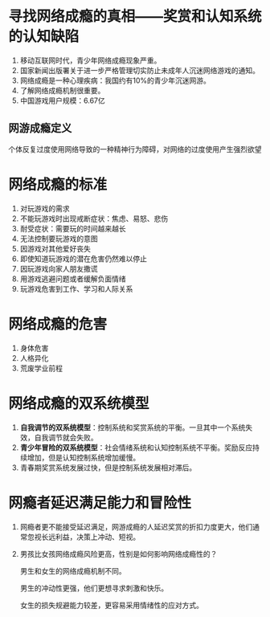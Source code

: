 # 寻找网络成瘾的真相——奖赏和认知系统的认知缺陷

1. 移动互联网时代，青少年网络成瘾现象严重。
2. 国家新闻出版署关于进一步严格管理切实防止未成年人沉迷网络游戏的通知。
3. 网络成瘾是一种心理疾病：我国约有10%的青少年沉迷网游。
4. 了解网络成瘾机制很重要。
5. 中国游戏用户规模：6.67亿

## 网游成瘾定义

个体反复过度使用网络导致的一种精神行为障碍，对网络的过度使用产生强烈欲望

# 网络成瘾的标准

1. 对玩游戏的需求
2. 不能玩游戏时出现戒断症状：焦虑、易怒、悲伤
3. 耐受症状：需要玩的时间越来越长
4. 无法控制要玩游戏的意图
5. 因游戏对其他爱好丧失
6. 即使知道玩游戏的潜在危害仍然难以停止
7. 因玩游戏向家人朋友撒谎
8. 用游戏逃避问题或者缓解负面情绪
9. 玩游戏危害到工作、学习和人际关系

# 网络成瘾的危害

1. 身体危害
2. 人格异化
3. 荒废学业前程

# 网络成瘾的双系统模型

1. **自我调节的双系统模型**：控制系统和奖赏系统的平衡。一旦其中一个系统失效，自我调节就会失败。
2. **青少年冒险的双系统模型**：社会情绪系统和认知控制系统不平衡。奖励反应持续增加，但是认知控制系统增加缓慢。
3. 青春期奖赏系统发展过快，但是控制系统发展相对滞后。

# 网瘾者延迟满足能力和冒险性

1. 网瘾者更不能接受延迟满足，网游成瘾的人延迟奖赏的折扣力度更大，他们通常忽视长远利益，决策上冲动、短视。

2. 男孩比女孩网络成瘾风险更高，性别是如何影响网络成瘾性的？

   男生和女生的网络成瘾机制不同。

   男生的冲动性更强，他们更想寻求刺激和快乐。

   女生的损失规避能力较差，更容易采用情绪性的应对方式。